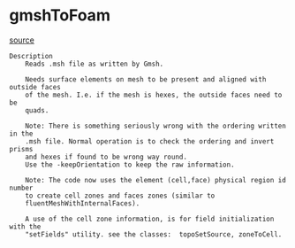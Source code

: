 # gmshToFoam

[source](github.com/OpenFOAM-jp/OpenFOAM-utilities-tutorials-jp/blob/master/v1906/mesh/conversion/gmshToFoam/gmshToFoam.C/gmshToFoam.C)

```
Description
    Reads .msh file as written by Gmsh.

    Needs surface elements on mesh to be present and aligned with outside faces
    of the mesh. I.e. if the mesh is hexes, the outside faces need to be
    quads.

    Note: There is something seriously wrong with the ordering written in the
    .msh file. Normal operation is to check the ordering and invert prisms
    and hexes if found to be wrong way round.
    Use the -keepOrientation to keep the raw information.

    Note: The code now uses the element (cell,face) physical region id number
    to create cell zones and faces zones (similar to
    fluentMeshWithInternalFaces).

    A use of the cell zone information, is for field initialization with the
    "setFields" utility. see the classes:  topoSetSource, zoneToCell.


```

